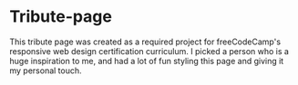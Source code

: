# Tribute-page
This tribute page was created as a required project for freeCodeCamp's responsive web design certification curriculum. 
I picked a person who is a huge inspiration to me, and had a lot of fun styling this page and giving it my personal touch.
